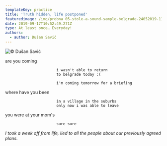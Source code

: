 ```yaml
---
templateKey: practice
title: 'Truth hidden, life postponed'
featuredimage: /img/probna_05-stole-a-sound-sample-belgrade-24052019-1137.jpg
date: 2019-09-17T10:52:49.271Z
type: At least once… Everyday!
authors:
  - author: Dušan Savić
---
```

![© Dušan Savić](/img/time_stole_life_postponed.jpg "© Dušan Savić")

are you coming

```
                       i wasn't able to return
                       to belgrade today :(

                       i'm coming tomorrow for a briefing
```

where have you been

```
                       in a village in the suburbs
                       only now i was able to leave
```

you were at your mom's

```
                       sure sure
```





_I took a week off from life, lied to all the people about our previously agreed plans._
